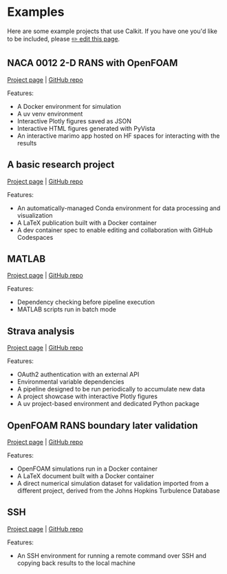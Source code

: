 # Examples

Here are some example projects that use Calkit.
If you have one you'd like to be included, please
[✏️ edit this page](https://github.com/calkit/calkit/edit/main/docs/examples.md).

## NACA 0012 2-D RANS with OpenFOAM

[Project page](https://calkit.io/petebachant/nacafoil-openfoam) |
[GitHub repo](https://github.com/petebachant/NACAFoil-OpenFOAM)

Features:

- A Docker environment for simulation
- A uv venv environment
- Interactive Plotly figures saved as JSON
- Interactive HTML figures generated with PyVista
- An interactive marimo app hosted on HF spaces for interacting with the
  results

## A basic research project

[Project page](https://calkit.io/calkit/example-basic) |
[GitHub repo](https://github.com/calkit/example-basic)

Features:

- An automatically-managed Conda environment for data processing and
  visualization
- A LaTeX publication built with a Docker container
- A dev container spec to enable editing and collaboration with GitHub
  Codespaces

## MATLAB

[Project page](https://calkit.io/calkit/example-matlab) |
[GitHub repo](https://github.com/calkit/example-matlab)

Features:

- Dependency checking before pipeline execution
- MATLAB scripts run in batch mode

## Strava analysis

[Project page](https://calkit.io/petebachant/strava-analysis) |
[GitHub repo](https://github.com/petebachant/strava-analysis)

Features:

- OAuth2 authentication with an external API
- Environmental variable dependencies
- A pipeline designed to be run periodically to accumulate new data
- A project showcase with interactive Plotly figures
- A uv project-based environment and dedicated Python package

## OpenFOAM RANS boundary later validation

[Project page](https://calkit.io/petebachant/rans-boundary-layer-validation) |
[GitHub repo](https://github.com/petebachant/rans-boundary-layer-validation)

Features:

- OpenFOAM simulations run in a Docker container
- A LaTeX document built with a Docker container
- A direct numerical simulation dataset for validation imported from a
  different project, derived from the Johns Hopkins Turbulence Database

## SSH

[Project page](https://calkit.io/calkit/example-ssh) |
[GitHub repo](https://github.com/calkit/example-ssh)

Features:

- An SSH environment for running a remote command over SSH and copying back
  results to the local machine
